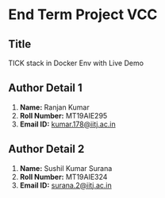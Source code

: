 # End Term Project VCC
## Title
TICK stack in Docker Env with Live Demo

## Author Detail 1
1. **Name:** Ranjan Kumar
2. **Roll Number:** MT19AIE295
3. **Email ID:** kumar.178@iitj.ac.in

## Author Detail 2
1. **Name:** Sushil Kumar Surana
2. **Roll Number:** MT19AIE324
3. **Email ID:** surana.2@iitj.ac.in


